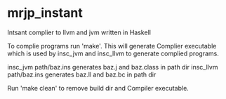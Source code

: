 # mrjp_instant
Intsant complier to llvm and jvm written in Haskell

To complie programs run 'make'. This will generate Complier executable which is used by
insc_jvm and insc_llvm to generate complied programs.

insc_jvm path/baz.ins generates baz.j and baz.class in path dir 
insc_llvm path/baz.ins generates baz.ll and baz.bc in path dir

Run 'make clean' to remove build dir and Compiler executable. 
